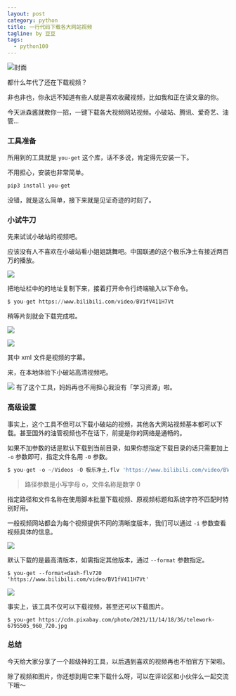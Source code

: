 ```yaml
---
layout: post
category: python
title: 一行代码下载各大网站视频
tagline: by 豆豆
tags: 
  - python100
---
```


![封面](https://raw.githubusercontent.com/JustDoPython/justdopython.github.io/master/assets/images/2022/02/you-get/logo.png)

都什么年代了还在下载视频？

非也非也，你永远不知道有些人就是喜欢收藏视频，比如我和正在读文章的你。

今天派森酱就教你一招，一键下载各大视频网站视频。小破站、腾讯、爱奇艺、油管...

### 工具准备

所用到的工具就是 `you-get` 这个库，话不多说，肯定得先安装一下。

不用担心，安装也非常简单。

```python
pip3 install you-get
```

没错，就是这么简单，接下来就是见证奇迹的时刻了。

### 小试牛刀

先来试试小破站的视频吧。

应该没有人不喜欢在小破站看小姐姐跳舞吧。中国联通的这个极乐净土有接近两百万的播放。

![](https://raw.githubusercontent.com/JustDoPython/justdopython.github.io/master/assets/images/2022/02/Lantern-Festival/001.png)

把地址栏中的的地址复制下来，接着打开命令行终端输入以下命令。

```python
$ you-get https://www.bilibili.com/video/BV1fV411H7Vt
```

稍等片刻就会下载完成啦。

![](https://raw.githubusercontent.com/JustDoPython/justdopython.github.io/master/assets/images/2022/02/Lantern-Festival/002.png)

![](https://raw.githubusercontent.com/JustDoPython/justdopython.github.io/master/assets/images/2022/02/Lantern-Festival/002.png)

其中 xml 文件是视频的字幕。

来，在本地体验下小破站高清视频吧。

![](https://raw.githubusercontent.com/JustDoPython/justdopython.github.io/master/assets/images/2022/02/Lantern-Festival/004.png)
有了这个工具，妈妈再也不用担心我没有「学习资源」啦。

### 高级设置

事实上，这个工具不但可以下载小破站的视频，其他各大网站视频基本都可以下载。甚至国外的油管视频也不在话下，前提是你的网络是通畅的。

如果不加参数的话是默认下载到当前目录，如果你想指定下载目录的话只需要加上 `-o` 参数即可，指定文件名用 `-0` 参数。

```python
$ you-get -o ~/Videos -O 极乐净土.flv 'https://www.bilibili.com/video/BV1fV411H7Vt'
```

> 路径参数是小写字母 o，文件名称是数字 0

指定路径和文件名称在使用脚本批量下载视频、原视频标题和系统字符不匹配时特别好用。

一般视频网站都会为每个视频提供不同的清晰度版本，我们可以通过 `-i` 参数查看视频具体的信息。

![](https://raw.githubusercontent.com/JustDoPython/justdopython.github.io/master/assets/images/2022/02/Lantern-Festival/005.png)

默认下载的是最高清版本，如需指定其他版本，通过 `--format` 参数指定。

```
$ you-get --format=dash-flv720 'https://www.bilibili.com/video/BV1fV411H7Vt'
```

![](https://raw.githubusercontent.com/JustDoPython/justdopython.github.io/master/assets/images/2022/02/Lantern-Festival/006.png)

事实上，该工具不仅可以下载视频，甚至还可以下载图片。

```
$ you-get https://cdn.pixabay.com/photo/2021/11/14/18/36/telework-6795505_960_720.jpg
```

### 总结

今天给大家分享了一个超级神的工具，以后遇到喜欢的视频再也不怕官方下架啦。

除了视频和图片，你还想到用它来下载什么呀，可以在评论区和小伙伴么一起交流下哦～